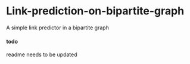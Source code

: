 # Link-prediction-on-bipartite-graph
A simple link predictor in a bipartite graph

#### todo
readme needs to be updated 
